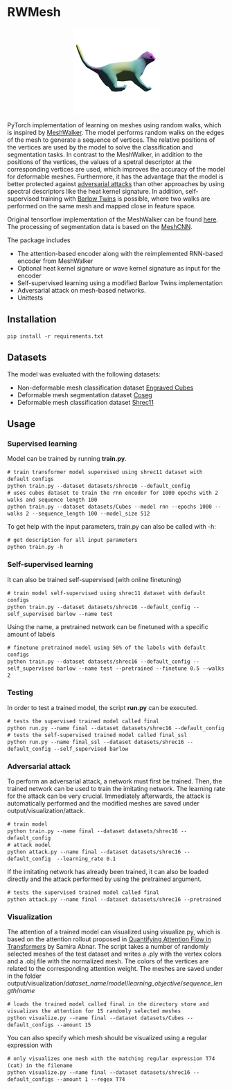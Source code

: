 # RWMesh

<p align="center">
  <img src="https://github.com/k-oellers/RWMesh/blob/main/CatHKS.png" width="200" height="200">
</p>

PyTorch implementation of learning on meshes using random walks, which is inspired by [MeshWalker](https://arxiv.org/abs/2006.05353). The model performs random walks on the edges of the mesh to generate a sequence of vertices. The relative positions of the vertices are used by the model to solve the classification and segmentation tasks. In contrast to the MeshWalker, in addition to the positions of the vertices, the values of a spetral descriptor at the corresponding vertices are used, which improves the accuracy of the model for deformable meshes. Furthermore, it has the advantage that the model is better protected against [adversarial attacks](https://arxiv.org/pdf/2202.07453.pdf) than other approaches by using spectral descriptors like the heat kernel signature. In addition, self-supervised training with [Barlow Twins](https://arxiv.org/abs/2103.03230) is possible, where two walks are performed on the same mesh and mapped close in feature space.

Original tensorflow implementation of the MeshWalker can be found [here](https://github.com/AlonLahav/MeshWalker). The processing of segmentation data is based on the [MeshCNN](https://github.com/ranahanocka/MeshCNN).

The package includes

- The attention-based encoder along with the reimplemented RNN-based encoder from MeshWalker
- Optional heat kernel signature or wave kernel signature as input for the encoder
- Self-supervised learning using a modified Barlow Twins implementation
- Adversarial attack on mesh-based networks.
- Unittests

## Installation

```
pip install -r requirements.txt
```


## Datasets

The model was evaluated with the following datasets:

- Non-deformable mesh classification dataset [Engraved Cubes](https://arxiv.org/pdf/1809.05910.pdf)
- Deformable mesh segmentation dataset [Coseg](https://modelnet.cs.princeton.edu/)
- Deformable mesh classification dataset [Shrec11](http://reuter.mit.edu/blue/papers/shrec11/shrec11.pdf)

## Usage

### Supervised learning

Model can be trained by running **train.py**.

```
# train transformer model supervised using shrec11 dataset with default configs
python train.py --dataset datasets/shrec16 --default_config
# uses cubes dataset to train the rnn encoder for 1000 epochs with 2 walks and sequence length 100
python train.py --dataset datasets/Cubes --model rnn --epochs 1000 --walks 2 --sequence_length 100 --model_size 512
```

To get help with the input parameters, train.py can also be called with -h:

```
# get description for all input parameters
python train.py -h
```

### Self-supervised learning

It can also be trained self-supervised (with online finetuning)

```
# train model self-supervised using shrec11 dataset with default configs
python train.py --dataset datasets/shrec16 --default_config --self_supervised barlow --name test
```

Using the name, a pretrained network can be finetuned with a specific amount of labels

```
# finetune pretrained model using 50% of the labels with default configs
python train.py --dataset datasets/shrec16 --default_config --self_supervised barlow --name test --pretrained --finetune 0.5 --walks 2
```

### Testing

In order to test a trained model, the script **run.py** can be executed.
```
# tests the supervised trained model called final
python run.py --name final --dataset datasets/shrec16 --default_config
# tests the self-supervised trained model called final_ssl
python run.py --name final_ssl --dataset datasets/shrec16 --default_config --self_supervised barlow
```

### Adversarial attack

To perform an adversarial attack, a network must first be trained. Then, the trained network can be used to train the imitating network. The learning rate for the attack can be very crucial. Immediately afterwards, the attack is automatically performed and the modified meshes are saved under output/visualization/attack.

```
# train model
python train.py --name final --dataset datasets/shrec16 --default_config
# attack model
python attack.py --name final --dataset datasets/shrec16 --default_config  --learning_rate 0.1
```

If the imitating network has already been trained, it can also be loaded directly and the attack performed by using the pretrained argument.

```
# tests the supervised trained model called final
python attack.py --name final --dataset datasets/shrec16 --pretrained
```

### Visualization

The attention of a trained model can visualized using visualize.py, which is based on the attention rollout proposed in [Quantifying Attention Flow in Transformers](https://arxiv.org/abs/2005.00928) by Samira Abnar. The script takes a number of randomly selected meshes of the test dataset and writes a .ply with the vertex colors and a .obj file with the normalized mesh. The colors of the vertices are related to the corresponding attention weight. The meshes are saved under in the folder output/visualization/*dataset_name*/*model*/*learning_objective*/*sequence_length*/*name*
```
# loads the trained model called final in the directory store and visualizes the attention for 15 randomly selected meshes
python visualize.py --name final --dataset datasets/Cubes --default_configs --amount 15
```
You can also specify which mesh should be visualized using a regular expression with
```
# only visualizes one mesh with the matching regular expression T74 (cat) in the filename
python visualize.py --name final --dataset datasets/shrec16 --default_configs --amount 1 --regex T74
```
